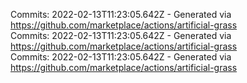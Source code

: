 Commits: 2022-02-13T11:23:05.642Z - Generated via https://github.com/marketplace/actions/artificial-grass
<br>
Commits: 2022-02-13T11:23:05.642Z - Generated via https://github.com/marketplace/actions/artificial-grass
<br>
Commits: 2022-02-13T11:23:05.642Z - Generated via https://github.com/marketplace/actions/artificial-grass
<br>
